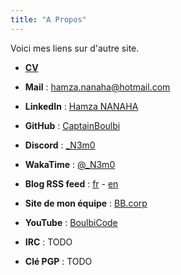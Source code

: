 ```yaml
---
title: "A Propos"
---
```


Voici mes liens sur d'autre site.

- **[CV](/CV.pdf)**

- **Mail** : [hamza.nanaha@hotmail.com](mailto:hamza.nanaha@hotmail.com)

- **LinkedIn** : [Hamza NANAHA](https://www.linkedin.com/in/hamza-nanaha)

- **GitHub** : [CaptainBoulbi](https://github.com/CaptainBoulbi)

- **Discord** : [_N3m0](https://discordapp.com/users/373783434138615818)

- **WakaTime** : [@_N3m0](https://wakatime.com/@_N3m0)

- **Blog RSS feed** : [fr](/fr/index.xml) - [en](/en/index.xml)

- **Site de mon équipe** : [BB.corp](https://captainboulbi.github.io/)

- **YouTube** : [BoulbiCode](https://www.youtube.com/@boulbicode)

- **IRC** : TODO

- **Clé PGP** : TODO
